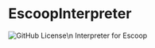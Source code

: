 # EscoopInterpreter
![GitHub License](https://img.shields.io/github/license/EscoopPL/EscoopInterpreter)\n
Interpreter for Escoop

